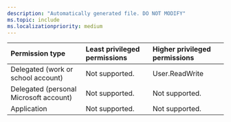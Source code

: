 ```yaml
---
description: "Automatically generated file. DO NOT MODIFY"
ms.topic: include
ms.localizationpriority: medium
---
```


|Permission type|Least privileged permissions|Higher privileged permissions|
|:---|:---|:---|
|Delegated (work or school account)|Not supported.|User.ReadWrite|
|Delegated (personal Microsoft account)|Not supported.|Not supported.|
|Application|Not supported.|Not supported.|

